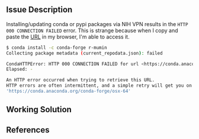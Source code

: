 ## Issue Description
Installing/updating conda or pypi packages via NIH VPN results in the `HTTP 000 CONNECTION FAILED` error. This is strange because when I copy and paste the [URL](https://conda.anaconda.org/conda-forge/osx-64) in my browser, I'm able to access it. 

```bash 
$ conda install -c conda-forge r-mumin
Collecting package metadata (current_repodata.json): failed

CondaHTTPError: HTTP 000 CONNECTION FAILED for url <https://conda.anaconda.org/conda-forge/osx-64/current_repodata.json>
Elapsed: -

An HTTP error occurred when trying to retrieve this URL.
HTTP errors are often intermittent, and a simple retry will get you on your way.
'https://conda.anaconda.org/conda-forge/osx-64'
```


## Working Solution


## References
